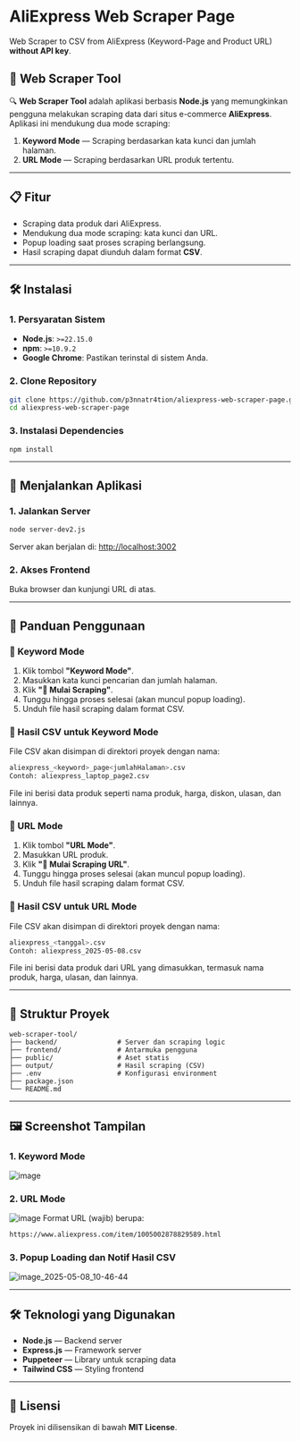 # AliExpress Web Scraper Page

Web Scraper to CSV from AliExpress (Keyword-Page and Product URL) **without API key**.

## 🧰 Web Scraper Tool

🔍 **Web Scraper Tool** adalah aplikasi berbasis **Node.js** yang memungkinkan pengguna melakukan scraping data dari situs e-commerce **AliExpress**. Aplikasi ini mendukung dua mode scraping:

1. **Keyword Mode** — Scraping berdasarkan kata kunci dan jumlah halaman.
2. **URL Mode** — Scraping berdasarkan URL produk tertentu.

---

## 📋 Fitur

- Scraping data produk dari AliExpress.
- Mendukung dua mode scraping: kata kunci dan URL.
- Popup loading saat proses scraping berlangsung.
- Hasil scraping dapat diunduh dalam format **CSV**.

---

## 🛠️ Instalasi

### 1. Persyaratan Sistem

- **Node.js**: `>=22.15.0`
- **npm**: `>=10.9.2`
- **Google Chrome**: Pastikan terinstal di sistem Anda.

### 2. Clone Repository

```bash
git clone https://github.com/p3nnatr4tion/aliexpress-web-scraper-page.git
cd aliexpress-web-scraper-page
````

### 3. Instalasi Dependencies

```bash
npm install
```

---

## 🚀 Menjalankan Aplikasi

### 1. Jalankan Server

```bash
node server-dev2.js
```

Server akan berjalan di: [http://localhost:3002](http://localhost:3002)

### 2. Akses Frontend

Buka browser dan kunjungi URL di atas.

---

## 📖 Panduan Penggunaan

### 🔑 Keyword Mode

1. Klik tombol **"Keyword Mode"**.
2. Masukkan kata kunci pencarian dan jumlah halaman.
3. Klik **"🚀 Mulai Scraping"**.
4. Tunggu hingga proses selesai (akan muncul popup loading).
5. Unduh file hasil scraping dalam format CSV.

### 📁 Hasil CSV untuk Keyword Mode
File CSV akan disimpan di direktori proyek dengan nama:
```bash
aliexpress_<keyword>_page<jumlahHalaman>.csv
Contoh: aliexpress_laptop_page2.csv
```
File ini berisi data produk seperti nama produk, harga, diskon, ulasan, dan lainnya.

### 🔗 URL Mode

1. Klik tombol **"URL Mode"**.
2. Masukkan URL produk.
3. Klik **"🚀 Mulai Scraping URL"**.
4. Tunggu hingga proses selesai (akan muncul popup loading).
5. Unduh file hasil scraping dalam format CSV.

### 📁 Hasil CSV untuk URL Mode
File CSV akan disimpan di direktori proyek dengan nama:
```bash
aliexpress_<tanggal>.csv
Contoh: aliexpress_2025-05-08.csv
```
File ini berisi data produk dari URL yang dimasukkan, termasuk nama produk, harga, ulasan, dan lainnya.

---

## 📂 Struktur Proyek

```
web-scraper-tool/
├── backend/               # Server dan scraping logic
├── frontend/              # Antarmuka pengguna
├── public/                # Aset statis
├── output/                # Hasil scraping (CSV)
├── .env                   # Konfigurasi environment
├── package.json
└── README.md
```

---

## 🖼️ Screenshot Tampilan

### 1. Keyword Mode
![image](https://github.com/user-attachments/assets/28bd5e2d-dd82-45ce-98a1-f3398f0e69e1)

### 2. URL Mode
![image](https://github.com/user-attachments/assets/41d6cc05-404d-40be-b1c5-dcae40015586)
Format URL (wajib) berupa:
```bash
https://www.aliexpress.com/item/1005002878829589.html
```

### 3. Popup Loading dan Notif Hasil CSV
![image_2025-05-08_10-46-44](https://github.com/user-attachments/assets/b844734a-af43-41c6-91a8-162782e4a45a)

---

## 🛠️ Teknologi yang Digunakan

* **Node.js** — Backend server
* **Express.js** — Framework server
* **Puppeteer** — Library untuk scraping data
* **Tailwind CSS** — Styling frontend
---

## 📜 Lisensi

Proyek ini dilisensikan di bawah **MIT License**.
